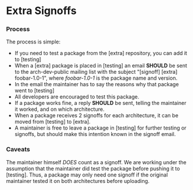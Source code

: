 # Extra Signoffs

### Process

The process is simple:

*   If you need to test a package from the [extra] repository, you can add it to [testing]
*   When a [extra] package is placed in [testing] an email **SHOULD** be sent to the arch-dev-public mailing list with the subject "[signoff] [extra] foobar-1.0-1", where _foobar-1.0-1_ is the package name and version.
*   In the email the maintainer has to say the reasons why that package went to [testing]
*   All developers are encouraged to test this package.
*   If a package works fine, a reply **SHOULD** be sent, telling the maintainer it worked, and on which architecture.
*   When a package receives 2 signoffs for each architecture, it can be moved from [testing] to [extra].
*   A maintainer is free to leave a package in [testing] for further testing or signoffs, but should make this intention known in the signoff email.

### Caveats

The maintainer himself *DOES* count as a signoff. We are working under the assumption that the maintainer did test the package before pushing it to [testing]. Thus, a package may only need one signoff if the original maintainer tested it on both architectures before uploading.